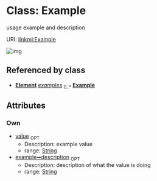 
# Class: Example


usage example and description

URI: [linkml:Example](https://w3id.org/linkml/Example)


![img](http://yuml.me/diagram/nofunky;dir:TB/class/[Element]++-%20examples%200..*>[Example&#124;value:string%20%3F;description:string%20%3F],[PermissibleValue]++-%20examples%200..*>[Example],[PermissibleValue],[Element])

## Referenced by class

 *  **[Element](Element.md)** *[examples](examples.md)*  <sub>0..*</sub>  **[Example](Example.md)**

## Attributes


### Own

 * [value](value.md)  <sub>OPT</sub>
     * Description: example value
     * range: [String](String.md)
 * [example➞description](value_description.md)  <sub>OPT</sub>
     * Description: description of what the value is doing
     * range: [String](String.md)
